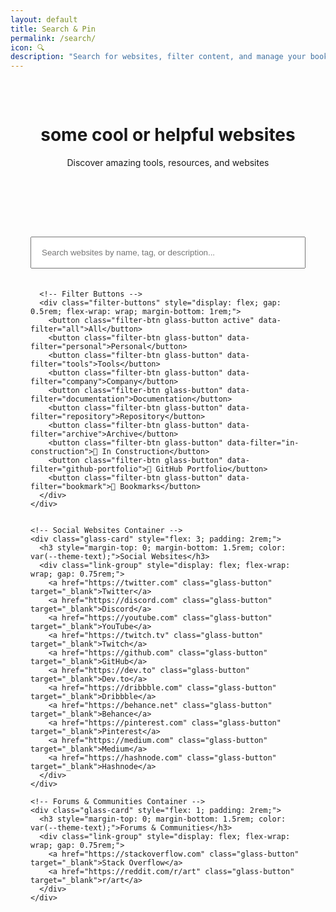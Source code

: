 ```yaml
---
layout: default
title: Search & Pin
permalink: /search/
icon: 🔍
description: "Search for websites, filter content, and manage your bookmarks."
---
```


<style>
.filter-btn {
  padding: 0.5rem 1rem;
  border: 1px solid var(--glass-border-light);
  background: var(--glass-bg-medium);
  color: var(--theme-text);
  border-radius: 8px;
  cursor: pointer;
  transition: all 0.2s ease;
  font-size: 0.9rem;
}

.filter-btn:hover {
  background: var(--glass-bg-heavy);
  transform: translateY(-1px);
}

.filter-btn.active {
  background: var(--theme-accent);
  color: white;
  border-color: var(--theme-accent);
}

.filter-btn.active:hover {
  background: var(--theme-accent-dark);
}

.website-card {
  background: var(--glass-bg-light);
  border: 1px solid var(--glass-border-light);
  border-radius: 12px;
  padding: 1.5rem;
  position: relative;
  /* Removed animations from base card */
}
.website-card h4 a {
  color: var(--theme-accent);
  text-decoration: none;
  font-size: 1.2rem;
}
.website-card p {
  color: var(--text-secondary);
  font-size: 0.95rem;
  margin: 0.5rem 0 1rem;
}
.website-card .tags {
  display: flex;
  flex-wrap: wrap;
  gap: 0.5rem;
  margin-bottom: 1rem;
}
.website-card .tags span {
  background: var(--glass-bg-medium);
  padding: 0.3rem 0.7rem;
  border-radius: 6px;
  font-size: 0.8rem;
  margin: 0.2rem;
}

.bookmark-btn.bookmarked {
  background: var(--theme-accent);
  color: white;
}

.desktop-btn.on-desktop {
  background: var(--theme-success);
  color: white;
}

.desktop-btn.on-desktop:hover {
  background: var(--theme-success-dark);
}

/* Star button styles */
.star-button {
  position: absolute;
  top: 10px;
  right: 10px;
  width: 32px;
  height: 32px;
  border: none;
  border-radius: 50%;
  background: var(--glass-bg-medium);
  color: var(--theme-text-secondary);
  cursor: pointer;
  display: flex;
  align-items: center;
  justify-content: center;
  font-size: 1.2rem;
  transition: all 0.3s ease;
  z-index: 10;
  backdrop-filter: var(--glass-blur-medium);
  border: 1px solid var(--glass-border-light);
}

.star-button:hover {
  background: var(--glass-bg-heavy);
  color: var(--theme-accent);
  transform: scale(1.1);
}

.star-button.bookmarked {
  color: #ffd700;
  background: var(--glass-bg-heavy);
}

.star-button.bookmarked:hover {
  color: #ffed4e;
  transform: scale(1.1);
}

.star-button.disabled {
  opacity: 0.5;
  cursor: not-allowed;
  pointer-events: none;
}

.star-button.disabled:hover {
  transform: none;
  background: var(--glass-bg-medium);
  color: var(--theme-text-secondary);
}

/* Responsive adjustments for search layout */
@media (max-width: 768px) {
  .social-forums-section {
    flex-direction: column;
  }
  
  .social-forums-section .glass-card {
    flex: none;
    width: 100%;
  }
  
  .filter-buttons {
    justify-content: center;
  }
  
  .filter-buttons .glass-button {
    flex: 1;
    min-width: 120px;
    text-align: center;
  }
}
</style>

<div class="main-content glass-container">
  <div class="glass-card" style="margin-bottom: 2rem; padding: 2rem;">
    <header class="page-header" style="margin-bottom: 0; text-align: center;">
        <h1>some cool or helpful websites</h1>
        <p>Discover amazing tools, resources, and websites</p>
      </header>
  </div>
  
  <div class="glass-card" style="margin-bottom: 2rem; padding: 2rem;">
    <div class="search-section">
      <input type="text" id="searchBar" class="glass-input" placeholder="Search websites by name, tag, or description..." style="width: 100%; margin-bottom: 20px; padding: 1rem;">
      
      <!-- Filter Buttons -->
      <div class="filter-buttons" style="display: flex; gap: 0.5rem; flex-wrap: wrap; margin-bottom: 1rem;">
        <button class="filter-btn glass-button active" data-filter="all">All</button>
        <button class="filter-btn glass-button" data-filter="personal">Personal</button>
        <button class="filter-btn glass-button" data-filter="tools">Tools</button>
        <button class="filter-btn glass-button" data-filter="company">Company</button>
        <button class="filter-btn glass-button" data-filter="documentation">Documentation</button>
        <button class="filter-btn glass-button" data-filter="repository">Repository</button>
        <button class="filter-btn glass-button" data-filter="archive">Archive</button>
        <button class="filter-btn glass-button" data-filter="in-construction">🚧 In Construction</button>
        <button class="filter-btn glass-button" data-filter="github-portfolio">📁 GitHub Portfolio</button>
        <button class="filter-btn glass-button" data-filter="bookmark">🔖 Bookmarks</button>
      </div>
    </div>
  </div>

  <!-- Social & Forums Section -->
  <div class="social-forums-section" style="display: flex; gap: 1.5rem; margin-bottom: 2rem;">
    
    <!-- Social Websites Container -->
    <div class="glass-card" style="flex: 3; padding: 2rem;">
      <h3 style="margin-top: 0; margin-bottom: 1.5rem; color: var(--theme-text);">Social Websites</h3>
      <div class="link-group" style="display: flex; flex-wrap: wrap; gap: 0.75rem;">
        <a href="https://twitter.com" class="glass-button" target="_blank">Twitter</a>
        <a href="https://discord.com" class="glass-button" target="_blank">Discord</a>
        <a href="https://youtube.com" class="glass-button" target="_blank">YouTube</a>
        <a href="https://twitch.tv" class="glass-button" target="_blank">Twitch</a>
        <a href="https://github.com" class="glass-button" target="_blank">GitHub</a>
        <a href="https://dev.to" class="glass-button" target="_blank">Dev.to</a>
        <a href="https://dribbble.com" class="glass-button" target="_blank">Dribbble</a>
        <a href="https://behance.net" class="glass-button" target="_blank">Behance</a>
        <a href="https://pinterest.com" class="glass-button" target="_blank">Pinterest</a>
        <a href="https://medium.com" class="glass-button" target="_blank">Medium</a>
        <a href="https://hashnode.com" class="glass-button" target="_blank">Hashnode</a>
      </div>
    </div>
    
    <!-- Forums & Communities Container -->
    <div class="glass-card" style="flex: 1; padding: 2rem;">
      <h3 style="margin-top: 0; margin-bottom: 1.5rem; color: var(--theme-text);">Forums & Communities</h3>
      <div class="link-group" style="display: flex; flex-wrap: wrap; gap: 0.75rem;">
        <a href="https://stackoverflow.com" class="glass-button" target="_blank">Stack Overflow</a>
        <a href="https://reddit.com/r/art" class="glass-button" target="_blank">r/art</a>
      </div>
    </div>
  </div>

  <div class="glass-card" style="padding: 2rem;">
    <div class="website-grid" id="websiteGrid">
      <!-- Websites will be populated here -->
    </div>
  </div>
</div>

<script>
document.addEventListener('DOMContentLoaded', () => {

  const sites = [
    {
        title: "Example Site",
        description: "A dummy example site for testing the tpot tag functionality",
        url: "https://examplelink.com",
        tags: ["tpot", "example", "dummy"],
    },
    {
        title: "GitHub",
        description: "The world's leading software development platform",
        url: "https://github.com",
        tags: ["tools", "company", "documentation", "code-storage", "version-control", "collaboration", "project-management", "open-source", "deployment", "ci-cd", "code-review"],
    },
    {
        title: "Stack Overflow",
        description: "Where developers learn, share, & build careers",
        url: "https://stackoverflow.com",
        tags: ["tools", "company", "documentation", "q&a", "problem-solving", "learning", "community", "debugging", "troubleshooting", "code-examples"],
    },
    {
        title: "CSS-Tricks",
        description: "Tips, tricks, and techniques for CSS",
        url: "https://css-tricks.com",
        tags: ["personal", "tpot", "tools", "documentation", "css-learning", "tutorials", "examples", "reference", "frontend", "styling", "layout", "responsive-design"],
    },
    {
        title: "Smashing Magazine",
        description: "For professional web designers and developers",
        url: "https://www.smashingmagazine.com",
        tags: ["company", "tools", "documentation", "web-design", "tutorials", "articles", "resources", "ux-ui", "accessibility", "performance", "best-practices"],
    },
    {
        title: "A List Apart",
        description: "For people who make websites",
        url: "https://alistapart.com",
        tags: ["company", "tools", "documentation", "web-standards", "best-practices", "articles", "learning", "accessibility", "semantic-html", "css", "javascript"],
    },
    {
        title: "Codrops",
        description: "Creative front-end resources and inspiration",
        url: "https://tympanus.net/codrops",
        tags: ["personal", "tpot", "tools", "documentation", "inspiration", "experiments", "tutorials", "creative-coding", "animations", "interactions", "css-effects", "javascript-effects"],
    },
    {
        title: "Figma",
        description: "The collaborative interface design tool",
        url: "https://www.figma.com",
        tags: ["company", "tools", "design", "prototyping", "collaboration", "ui-ux", "wireframing", "design-systems", "components", "plugins"],
    },
    {
        title: "Notion",
        description: "All-in-one workspace for notes, docs, and collaboration",
        url: "https://www.notion.so",
        tags: ["company", "tools", "note-taking", "project-management", "collaboration", "organization", "documentation", "databases", "templates", "knowledge-base"],
    },
    {
        title: "Linear",
        description: "Issue tracking tool for high-performance teams",
        url: "https://linear.app",
        tags: ["company", "tools", "project-management", "issue-tracking", "team-collaboration", "roadmaps", "sprints", "kanban", "agile"],
    },
    {
        title: "W3Schools",
        description: "Web development learning platform with tutorials and references",
        url: "https://www.w3schools.com",
        tags: ["tools", "company", "documentation", "learning", "tutorials", "reference", "examples", "html", "css", "javascript", "sql", "python", "php"],
    },
    {
        title: "freeCodeCamp",
        description: "Learn to code for free with interactive tutorials",
        url: "https://www.freecodecamp.org",
        tags: ["tools", "company", "documentation", "learning", "interactive-tutorials", "certification", "projects", "html-css", "javascript", "react", "nodejs", "databases"],
    },
    {
        title: "MDN Web Docs",
        description: "The Mozilla Developer Network - comprehensive web documentation",
        url: "https://developer.mozilla.org",
        tags: ["tools", "company", "documentation", "reference", "tutorials", "web-standards", "html", "css", "javascript", "apis", "web-apis"],
    },
    {
        title: "React Documentation",
        description: "Official React documentation and tutorials",
        url: "https://react.dev",
        tags: ["tools", "company", "documentation", "tutorials", "examples", "reference", "react", "hooks", "components", "state-management"],
    },
    {
        title: "Vue.js",
        description: "Progressive JavaScript framework",
        url: "https://vuejs.org",
        tags: ["tools", "company", "documentation", "framework", "documentation", "tutorials", "examples", "vue", "components", "composition-api", "ecosystem"],
    },
    {
        title: "TypeScript",
        description: "Typed JavaScript for better development",
        url: "https://www.typescriptlang.org",
        tags: ["tools", "company", "documentation", "programming-language", "type-safety", "documentation", "compiler", "javascript", "static-analysis", "ide-support", "refactoring"],
    },
    {
        title: "Vercel",
        description: "Frontend deployment platform",
        url: "https://vercel.com",
        tags: ["tools", "company", "deployment", "hosting", "serverless", "ci-cd", "edge-functions", "domains", "analytics", "preview-deployments"],
    },
    {
        title: "Netlify",
        description: "Web hosting and deployment platform",
        url: "https://netlify.com",
        tags: ["tools", "company", "deployment", "hosting", "forms", "cms", "functions", "redirects", "headers", "build-tools"],
    },
    {
        title: "Firebase",
        description: "Backend-as-a-Service by Google",
        url: "https://firebase.google.com",
        tags: ["tools", "company", "backend-as-a-service", "authentication", "database", "hosting", "cloud-functions", "analytics", "messaging", "storage"],
    },
    {
        title: "MongoDB",
        description: "Document database for modern applications",
        url: "https://www.mongodb.com",
        tags: ["tools", "company", "documentation", "database", "nosql", "data-storage", "scalability", "aggregation", "indexing", "replication", "sharding"],
    },
    {
        title: "Node.js",
        description: "JavaScript runtime for server-side development",
        url: "https://nodejs.org",
        tags: ["tools", "company", "documentation", "runtime", "server-side", "npm", "javascript", "event-driven", "non-blocking", "package-management", "ecosystem"],
    },
    {
        title: "Express.js",
        description: "Web framework for Node.js",
        url: "https://expressjs.com",
        tags: ["tools", "company", "documentation", "web-framework", "api", "middleware", "routing", "nodejs", "http-server", "static-files", "templating"],
    },
    {
        title: "Next.js",
        description: "React framework for production",
        url: "https://nextjs.org",
        tags: ["tools", "company", "documentation", "react-framework", "ssr", "ssg", "routing", "api-routes", "image-optimization", "performance", "deployment"],
    },
    {
        title: "Tailwind CSS",
        description: "Utility-first CSS framework",
        url: "https://tailwindcss.com",
        tags: ["tools", "company", "documentation", "css-framework", "utility-classes", "responsive-design", "customization", "components", "dark-mode", "purge-css", "jit-compiler"],
    },
    {
        title: "Git",
        description: "Version control system",
        url: "https://git-scm.com",
        tags: ["tools", "company", "documentation", "version-control", "collaboration", "branching", "history", "merging", "stashing", "rebase", "hooks"],
    },
    {
        title: "Postman",
        description: "API development platform",
        url: "https://www.postman.com",
        tags: ["tools", "company", "api", "testing", "development", "documentation", "collections", "environments", "automation", "collaboration"],
    },
    {
        title: "Can I Use",
        description: "Browser compatibility tables",
        url: "https://caniuse.com",
        tags: ["tools", "personal", "tpot", "browser-support", "compatibility", "reference", "web-standards", "css", "javascript", "html", "apis"],
    },
    {
        title: "Web.dev",
        description: "Modern web development guide by Google",
        url: "https://web.dev",
        tags: ["tools", "company", "documentation", "web-development", "performance", "pwa", "accessibility", "seo", "best-practices", "tutorials", "analysis"],
    },
    {
        title: "Angular",
        description: "Full-featured framework for building applications",
        url: "https://angular.io",
        tags: ["tools", "company", "documentation", "framework", "documentation", "tutorials", "cli-tools", "typescript", "dependency-injection", "routing", "forms"],
    },
    {
        title: "Flutter",
        description: "Cross-platform UI toolkit",
        url: "https://flutter.dev",
        tags: ["tools", "company", "documentation", "mobile-development", "cross-platform", "ui-framework", "hot-reload", "dart", "widgets", "state-management", "packages"],
    },
    {
        title: "Socket.io",
        description: "Real-time communication library",
        url: "https://socket.io",
        tags: ["tools", "company", "documentation", "real-time", "websockets", "communication", "api", "chat", "gaming", "collaboration", "live-updates"],
    },
    {
        title: "PostgreSQL",
        description: "Advanced open-source database",
        url: "https://www.postgresql.org",
        tags: ["tools", "company", "documentation", "database", "sql", "data-storage", "scalability", "acid-compliance", "json-support", "full-text-search", "extensions"],
    },
    {
        title: "Tauri",
        description: "Desktop app framework",
        url: "https://tauri.app",
        tags: ["tools", "company", "documentation", "desktop-apps", "cross-platform", "performance", "security", "rust", "webview", "native-apis", "bundling"],
    },
    {
        title: "Electron",
        description: "Cross-platform desktop apps with web technologies",
        url: "https://www.electronjs.org",
        tags: ["tools", "company", "documentation", "desktop-apps", "cross-platform", "web-technologies", "packaging", "distribution", "auto-updater", "native-modules", "chromium"],
    },
    {
        title: "Docker",
        description: "Containerization platform",
        url: "https://www.docker.com",
        tags: ["tools", "company", "documentation", "containerization", "deployment", "devops", "microservices", "orchestration", "images", "volumes", "networking"],
    },
    {
        title: "AWS",
        description: "Cloud computing platform",
        url: "https://aws.amazon.com",
        tags: ["tools", "company", "documentation", "cloud-computing", "hosting", "storage", "ai-ml", "serverless", "containers", "databases", "security"],
    },
    {
        title: "Google Cloud",
        description: "Cloud computing services",
        url: "https://cloud.google.com",
        tags: ["tools", "company", "documentation", "cloud-computing", "hosting", "storage", "ai-ml", "kubernetes", "bigquery", "firestore", "functions"],
    },
    {
        title: "Unity",
        description: "Game development platform",
        url: "https://unity.com",
        tags: ["tools", "company", "documentation", "game-development", "3d", "2d", "cross-platform", "physics", "animation", "audio", "asset-store"],
    },
    {
        title: "Unreal Engine",
        description: "3D creation tool for games and visualization",
        url: "https://www.unrealengine.com",
        tags: ["tools", "company", "documentation", "game-development", "3d", "visualization", "vr-ar", "blueprints", "materials", "lighting", "cinematics"],
    },
    {
        title: "CodePen",
        description: "Frontend code playground",
        url: "https://codepen.io",
        tags: ["tools", "personal", "tpot", "code-editor", "frontend", "css", "javascript", "html", "inspiration", "showcase", "learning"],
    },
    {
        title: "Glitch",
        description: "Friendly coding community and platform",
        url: "https://glitch.com",
        tags: ["tools", "company", "code-editor", "deployment", "collaboration", "learning", "web-development", "javascript", "nodejs", "community"],
    },
    {
        title: "Replit",
        description: "Collaborative browser IDE",
        url: "https://replit.com",
        tags: ["tools", "company", "code-editor", "deployment", "collaboration", "learning", "web-development", "python", "javascript", "education"],
    },
    {
        title: "Stripe",
        description: "Payment processing platform",
        url: "https://stripe.com",
        tags: ["tools", "company", "documentation", "payments", "e-commerce", "api", "security", "subscriptions", "invoicing", "taxes", "fraud-prevention"],
    },
    {
        title: "Expo",
        description: "React Native platform",
        url: "https://expo.dev",
        tags: ["tools", "company", "documentation", "mobile-development", "react-native", "deployment", "testing", "sdk", "cli", "ejected", "managed-workflow"],
    },
    {
        title: "Cursor",
        description: "AI-powered code editor",
        url: "https://cursor.sh",
        tags: ["tools", "company", "code-editor", "ai-assistance", "debugging", "learning", "chat", "code-generation", "refactoring", "explanation"],
    },
    {
        title: "Wisk",
        description: "Modern Notion alternative",
        url: "https://wisk.cc",
        tags: ["tools", "personal", "tpot", "note-taking", "project-management", "collaboration", "organization", "documentation", "databases", "templates", "knowledge-base"],
    },
    {
        title: "cameronsworld",
        description: "Web aesthetic archive and inspiration",
        url: "https://cameronsworld.net",
        tags: ["personal", "tpot", "tools", "inspiration", "web-aesthetics", "archive", "retro-web", "design-inspiration", "creative-coding"],
    },
    {
        title: "everything2",
        description: "Collaborative writing and knowledge base",
        url: "https://everything2.com",
        tags: ["personal", "tpot", "tools", "collaborative-writing", "knowledge-base", "community", "articles", "learning", "reference"],
    },
    {
        title: "codespaced.com",
        description: "Development platform and tools",
        url: "https://codespaced.com",
        tags: ["tools", "company", "development-platform", "tools", "coding", "productivity"],
    },
    {
        title: "strwb.com",
        description: "Personal website and portfolio",
        url: "https://strwb.com",
        tags: ["personal", "tpot", "tools", "portfolio", "personal-site", "inspiration", "web-design"],
    },
    {
        title: "cyb3r17.space",
        description: "Personal portfolio with ML focus",
        url: "https://cyb3r17.space",
        tags: ["personal", "tpot", "tools", "portfolio", "machine-learning", "personal-site", "ai", "research"],
    },
    {
        title: "Wayback Machine",
        description: "Internet archive and historical web snapshots",
        url: "https://web.archive.org",
        tags: ["tools", "company", "archive", "historical-data", "web-history", "research", "reference"],
    },
    {
        title: "Archive.today",
        description: "Web archiving service",
        url: "https://archive.today",
        tags: ["tools", "personal", "tpot", "archive", "web-snapshots", "research", "reference", "historical-data"],
    },
    {
        title: "GitLab",
        description: "DevOps platform and Git repository manager",
        url: "https://gitlab.com",
        tags: ["tools", "company", "repository", "version-control", "ci-cd", "devops", "collaboration", "project-management", "deployment"],
    },
    {
        title: "Bitbucket",
        description: "Git code hosting and collaboration platform",
        url: "https://bitbucket.org",
        tags: ["tools", "company", "repository", "version-control", "collaboration", "project-management", "code-review", "deployment"],
    },
    {
        title: "Hacker News",
        description: "Social news website focusing on computer science and entrepreneurship",
        url: "https://news.ycombinator.com",
        tags: ["tools", "personal", "tpot", "news", "community", "programming", "technology", "discussion", "startups"],
    },
    {
        title: "Convert Tool",
        description: "CLI tool for image conversion and markdown to PDF by @SuleDevSec",
        url: "https://github.com/Sule57/convert",
        tags: ["tools", "repository", "cli-tool", "image-conversion", "markdown", "pdf", "utilities"],
    },
    {
        title: "My Portfolio (Coming Soon)",
        description: "Personal portfolio website currently under development",
        url: "#",
        tags: ["personal", "tpot", "portfolio", "in-construction", "coming-soon"],
    },
    {
        title: "Art Gallery Project",
        description: "Digital art showcase platform - work in progress",
        url: "#",
        tags: ["personal", "tpot", "art", "gallery", "in-construction", "creative"],
    },
    {
        title: "Dev Blog",
        description: "Technical blog about web development and design - under construction",
        url: "#",
        tags: ["personal", "tpot", "blog", "development", "in-construction", "writing"],
    },
    {
        title: "Game Development Studio",
        description: "Indie game studio website - currently being built",
        url: "#",
        tags: ["personal", "tpot", "games", "studio", "in-construction", "gaming"],
    },
    {
        title: "Learning Platform",
        description: "Educational platform for coding tutorials - in development",
        url: "#",
        tags: ["tools", "education", "learning", "in-construction", "tutorials"],
    },
    {
        title: "GitHub Portfolio Template",
        description: "A clean GitHub portfolio template for developers",
        url: "https://github.com/username/github-portfolio-template",
        tags: ["tools", "repository", "github-portfolio", "template", "portfolio", "github"],
    },
    {
        title: "Developer Portfolio Starter",
        description: "Starter template for GitHub Pages portfolio",
        url: "https://github.com/username/portfolio-starter",
        tags: ["tools", "repository", "github-portfolio", "starter", "template", "github-pages"],
    },
    {
        title: "React Portfolio Template",
        description: "Modern React-based portfolio template",
        url: "https://github.com/username/react-portfolio",
        tags: ["tools", "repository", "github-portfolio", "react", "template", "portfolio"],
    },
    {
        title: "Vue.js Portfolio",
        description: "Vue.js portfolio template with animations",
        url: "https://github.com/username/vue-portfolio",
        tags: ["tools", "repository", "github-portfolio", "vue", "template", "animations"],
    }
  ];

  const grid = document.getElementById('websiteGrid');
  const searchBar = document.getElementById('searchBar');
  const filterButtons = document.querySelectorAll('.filter-btn');
  let activeFilter = 'all';

  // Load bookmarked sites from cookies
  function loadBookmarks() {
    const bookmarks = getCookie('bookmarkedSites');
    return bookmarks ? JSON.parse(bookmarks) : [];
  }

  // Save bookmarked sites to cookies
  function saveBookmarks(bookmarks) {
    setCookie('bookmarkedSites', JSON.stringify(bookmarks), 365);
  }

  // Cookie helper functions
  function setCookie(name, value, days) {
    const expires = new Date();
    expires.setTime(expires.getTime() + (days * 24 * 60 * 60 * 1000));
    document.cookie = name + '=' + encodeURIComponent(value) + ';expires=' + expires.toUTCString() + ';path=/';
  }

  function getCookie(name) {
    const nameEQ = name + "=";
    const ca = document.cookie.split(';');
    for(let i = 0; i < ca.length; i++) {
      let c = ca[i];
      while (c.charAt(0) === ' ') c = c.substring(1, c.length);
      if (c.indexOf(nameEQ) === 0) return decodeURIComponent(c.substring(nameEQ.length, c.length));
    }
    return null;
  }

  // Add bookmark to a site
  function addBookmark(site) {
    const bookmarks = loadBookmarks();
    if (!bookmarks.find(b => b.url === site.url)) {
      bookmarks.push(site);
      saveBookmarks(bookmarks);
      return true;
    }
    return false;
  }

  // Remove bookmark from a site
  function removeBookmark(site) {
    const bookmarks = loadBookmarks();
    const filteredBookmarks = bookmarks.filter(b => b.url !== site.url);
    saveBookmarks(filteredBookmarks);
    
    // Also remove from desktop if it exists there
    if (window.desktopManager) {
      window.desktopManager.removeBookmarkFromDesktop(site.url);
    }
    
    return filteredBookmarks.length !== bookmarks.length;
  }

  // Add bookmark to desktop
  function addToDesktop(site) {
    if (window.desktopManager) {
      window.desktopManager.addBookmarkToDesktop(site);
      return true;
    } else {
      console.warn('Desktop manager not available');
      return false;
    }
  }

  // Remove bookmark from desktop
  function removeFromDesktop(site) {
    if (window.desktopManager) {
      window.desktopManager.removeBookmarkFromDesktop(site.url);
      return true;
    } else {
      console.warn('Desktop manager not available');
      return false;
    }
  }

  // Check if a site is bookmarked
  function isBookmarked(site) {
    const bookmarks = loadBookmarks();
    return bookmarks.some(b => b.url === site.url);
  }

  // Check if a site is on desktop
  function isOnDesktop(site) {
    if (window.desktopManager) {
      const iconId = `bookmark-${site.url.replace(/[^a-zA-Z0-9]/g, '')}`;
      return document.getElementById(iconId) !== null;
    }
    return false;
  }

  // Check if cookies are accepted
  function cookiesAccepted() {
    const consent = getCookie('cookie_consent');
    return consent === 'accepted';
  }

  // Show cookie consent message
  function showCookieMessage() {
    const message = document.createElement('div');
    message.className = 'glass-card';
    message.style.cssText = `
      position: fixed;
      top: 20px;
      right: 20px;
      z-index: 10000;
      padding: 1rem;
      background: var(--glass-bg-heavy);
      border: 1px solid var(--glass-border-medium);
      border-radius: 8px;
      box-shadow: var(--glass-shadow-heavy);
      max-width: 300px;
      animation: slideIn 0.3s ease;
    `;
    message.innerHTML = `
      <p style="margin: 0 0 0.5rem 0; color: var(--theme-text); font-weight: 600;">🍪 Cookie Required</p>
      <p style="margin: 0; color: var(--theme-text-secondary); font-size: 0.9rem;">
        Please accept cookies to use the bookmark feature.
      </p>
    `;
    
    document.body.appendChild(message);
    
    // Remove message after 3 seconds
    setTimeout(() => {
      if (message.parentNode) {
        message.style.animation = 'slideOut 0.3s ease';
        setTimeout(() => message.remove(), 300);
      }
    }, 3000);
  }

  // Add CSS animations for the message
  const style = document.createElement('style');
  style.textContent = `
    @keyframes slideIn {
      from { transform: translateX(100%); opacity: 0; }
      to { transform: translateX(0); opacity: 1; }
    }
    @keyframes slideOut {
      from { transform: translateX(0); opacity: 1; }
      to { transform: translateX(100%); opacity: 0; }
    }
  `;
  document.head.appendChild(style);

  function renderSites(filter = 'all', searchTerm = '') {
    grid.innerHTML = '';
    searchTerm = searchTerm.toLowerCase();

    let filteredSites;
    
    if (filter === 'bookmark') {
      // Show only bookmarked sites
      filteredSites = loadBookmarks();
    } else {
      // Filter from all sites
      filteredSites = sites.filter(site => {
        const matchesFilter = filter === 'all' || site.tags.includes(filter);
        const matchesSearch = searchTerm === '' || 
                              site.title.toLowerCase().includes(searchTerm) || 
                              site.description.toLowerCase().includes(searchTerm) || 
                              site.tags.some(tag => tag.toLowerCase().includes(searchTerm));
        return matchesFilter && matchesSearch;
      });
      
      // Also include bookmarked sites that match the search term (if not already in results)
      if (searchTerm !== '') {
        const bookmarks = loadBookmarks();
        const matchingBookmarks = bookmarks.filter(site => {
          const matchesSearch = site.title.toLowerCase().includes(searchTerm) || 
                               site.description.toLowerCase().includes(searchTerm) || 
                               site.tags.some(tag => tag.toLowerCase().includes(searchTerm));
          const notAlreadyIncluded = !filteredSites.some(s => s.url === site.url);
          return matchesSearch && notAlreadyIncluded;
        });
        filteredSites = [...filteredSites, ...matchingBookmarks];
      }
    }

    if (filteredSites.length === 0) {
      grid.innerHTML = '<p style="text-align: center; color: var(--text-secondary);">No sites found matching your criteria.</p>';
      return;
    }
    
    // Group sites by tag (only for non-bookmark filters)
    let groups;
    if (filter === 'bookmark') {
      groups = {
        'Bookmarked Sites': filteredSites
      };
    } else {
      groups = {
          'Personal Sites': filteredSites.filter(s => s.tags.includes('personal')),
          'Tools & Resources': filteredSites.filter(s => s.tags.includes('tools') && !s.tags.includes('personal')),
          'Company & Platform': filteredSites.filter(s => s.tags.includes('company') && !s.tags.includes('tools') && !s.tags.includes('personal')),
          'Bookmarked Sites': filteredSites.filter(s => isBookmarked(s) && !s.tags.includes('personal') && !s.tags.includes('tools') && !s.tags.includes('company')),
          'Uncategorized': filteredSites.filter(s => !isBookmarked(s) && !s.tags.includes('personal') && !s.tags.includes('tools') && !s.tags.includes('company')),
      };
    }

    Object.entries(groups).forEach(([groupName, sitesInGroup]) => {
        if (sitesInGroup.length === 0) return;

        // Create a container for the group
        const groupContainer = document.createElement('div');
        groupContainer.className = 'glass-card website-group';
        groupContainer.style.cssText = 'margin-bottom: 2rem; padding: 2rem;';
        
        // Add group title
        const groupTitle = document.createElement('h3');
        groupTitle.textContent = groupName;
        groupTitle.style.cssText = 'margin-top: 0; margin-bottom: 1.5rem; color: var(--theme-text);';
        groupContainer.appendChild(groupTitle);
        
        // Create the grid for the sites in this group
        const groupGrid = document.createElement('div');
        groupGrid.style.cssText = 'display: grid; grid-template-columns: repeat(auto-fill, minmax(280px, 1fr)); gap: 1rem;';

        sitesInGroup.forEach(site => {
            const isBookmarked = isBookmarked(site);
            const isOnDesktop = isOnDesktop(site);
            const cookiesOk = cookiesAccepted();
            const card = document.createElement('div');
            card.className = 'website-card';
            card.innerHTML = `
                <button class="star-button ${isBookmarked ? 'bookmarked' : ''} ${!cookiesOk ? 'disabled' : ''}" 
                        data-site='${JSON.stringify(site)}' 
                        title="${cookiesOk ? (isBookmarked ? 'Remove from bookmarks' : 'Add to bookmarks') : 'Accept cookies to bookmark'}"
                        onclick="handleStarClick(event, '${site.url}')">
                    ${isBookmarked ? '⭐' : '☆'}
                </button>
                <h4><a href="${site.url}" target="_blank">${site.title}</a></h4>
                <p>${site.description}</p>
                <div class="tags">
                    ${site.tags.map(tag => `<span>${tag}</span>`).join('')}
                </div>
                <div style="display: flex; gap: 0.5rem; margin-top: 1rem;">
                    <button class="bookmark-btn glass-button ${isBookmarked ? 'bookmarked' : ''}" data-site='${JSON.stringify(site)}'>
                        ${isBookmarked ? '🔖 Unbookmark' : '🔖 Bookmark'}
                    </button>
                    ${isBookmarked ? `
                        <button class="desktop-btn glass-button ${isOnDesktop ? 'on-desktop' : ''}" data-site='${JSON.stringify(site)}'>
                            ${isOnDesktop ? '🖥️ Remove from Desktop' : '🖥️ Add to Desktop'}
                        </button>
                    ` : ''}
                </div>
            `;
            groupGrid.appendChild(card);
        });
        
        groupContainer.appendChild(groupGrid);
        grid.appendChild(groupContainer);
    });
  }

  // Initial render
  renderSites();

  // Event Listeners
  searchBar.addEventListener('input', () => {
    renderSites(activeFilter, searchBar.value);
  });

  filterButtons.forEach(button => {
    button.addEventListener('click', () => {
      filterButtons.forEach(btn => btn.classList.remove('active'));
      button.classList.add('active');
      activeFilter = button.dataset.filter;
      renderSites(activeFilter, searchBar.value);
    });
  });

  // Bookmark and desktop logic
  grid.addEventListener('click', function(e) {
      if (e.target.matches('.bookmark-btn')) {
          const siteData = JSON.parse(e.target.dataset.site);
          
          if (isBookmarked(siteData)) {
              // Remove bookmark
              removeBookmark(siteData);
              e.target.textContent = '🔖 Bookmark';
              e.target.classList.remove('bookmarked');
          } else {
              // Add bookmark
              addBookmark(siteData);
              e.target.textContent = '🔖 Unbookmark';
              e.target.classList.add('bookmarked');
          }
          
          // If we're currently viewing bookmarks, re-render to update the list
          if (activeFilter === 'bookmark') {
              renderSites(activeFilter, searchBar.value);
          }
      }
      
      if (e.target.matches('.desktop-btn')) {
          const siteData = JSON.parse(e.target.dataset.site);
          
          if (isOnDesktop(siteData)) {
              // Remove from desktop
              removeFromDesktop(siteData);
              e.target.textContent = '🖥️ Add to Desktop';
              e.target.classList.remove('on-desktop');
          } else {
              // Add to desktop
              addToDesktop(siteData);
              e.target.textContent = '🖥️ Remove from Desktop';
              e.target.classList.add('on-desktop');
          }
      }
  });

  // Handle star button clicks
  window.handleStarClick = function(event, siteUrl) {
    event.preventDefault();
    event.stopPropagation();
    
    if (!cookiesAccepted()) {
      showCookieMessage();
      return;
    }
    
    const siteData = JSON.parse(event.target.dataset.site);
    
    if (isBookmarked(siteData)) {
      // Remove bookmark
      removeBookmark(siteData);
      event.target.innerHTML = '☆';
      event.target.classList.remove('bookmarked');
      event.target.title = 'Add to bookmarks';
    } else {
      // Add bookmark
      addBookmark(siteData);
      event.target.innerHTML = '⭐';
      event.target.classList.add('bookmarked');
      event.target.title = 'Remove from bookmarks';
    }
    
    // If we're currently viewing bookmarks, re-render to update the list
    if (activeFilter === 'bookmark') {
      renderSites(activeFilter, searchBar.value);
    }
  };

});
</script>

</div>
